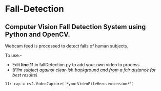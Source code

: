 # Fall-Detection

## Computer Vision Fall Detection System using Python and OpenCV.

Webcam feed is processed to detect falls of human subjects.

To use:-

*  Edit **line 11** in fallDetection.py to add your own video to process
* *(Film subject against clear-ish background and from a fair distance for best results)*

```
11: cap = cv2.VideoCapture('*yourVideoFileHere.extension*')
```
